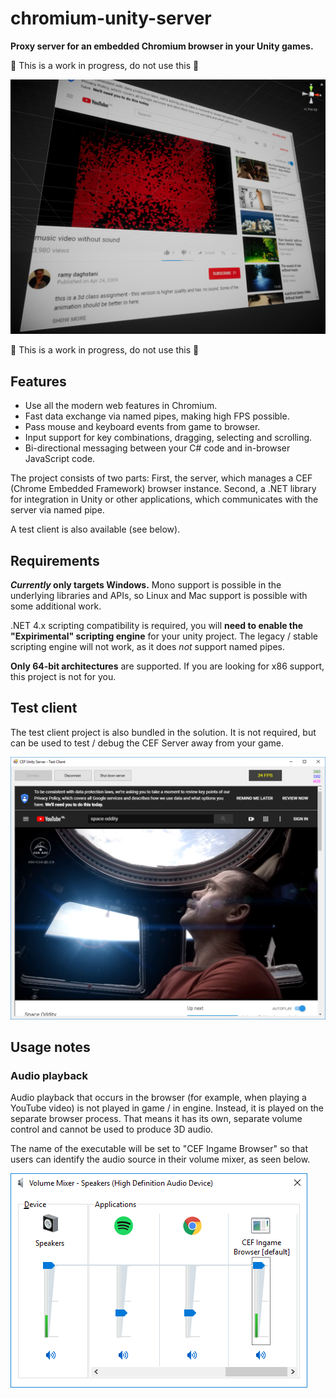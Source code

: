 # chromium-unity-server

**Proxy server for an embedded Chromium browser in your Unity games.**

🚧 This is a work in progress, do not use this 🚧

![Embedded Chrome browser ingame in Unity](screenshot-ingame-canvas.png)

🚧 This is a work in progress, do not use this 🚧

## Features

- Use all the modern web features in Chromium.
- Fast data exchange via named pipes, making high FPS possible.
- Pass mouse and keyboard events from game to browser.
- Input support for key combinations, dragging, selecting and scrolling.
- Bi-directional messaging between your C# code and in-browser JavaScript code.

The project consists of two parts: First, the server, which manages a CEF (Chrome Embedded Framework) browser instance.
Second, a .NET library for integration in Unity or other applications, which communicates with the server via named pipe.

A test client is also available (see below).

## Requirements

***Currently* only targets Windows.** Mono support is possible in the underlying libraries and APIs, so Linux and Mac support is possible with some additional work.

.NET 4.x scripting compatibility is required, you will **need to enable the "Expirimental" scripting engine** for your unity project. The legacy / stable scripting engine will not work, as it does *not* support named pipes.

**Only 64-bit architectures** are supported. If you are looking for x86 support, this project is not for you.

## Test client

The test client project is also bundled in the solution. It is not required, but can be used to test / debug the CEF Server away from your game.

![Test client](screenshot-test-client.png)

## Usage notes

### Audio playback

Audio playback that occurs in the browser (for example, when playing a YouTube video) is not played in game / in engine. Instead, it is played on the separate browser process. That means it has its own, separate volume control and cannot be used to produce 3D audio.

The name of the executable will be set to "CEF Ingame Browser" so that users can identify the audio source in their volume mixer, as seen below.

![Volume mixer](screenshot-volume-mixer.png)